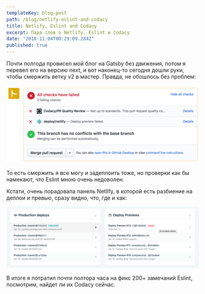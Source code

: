 ```yaml
---
templateKey: blog-post
path: /blog/netlify-eslint-and-codacy
title: Netlify, Eslint and Codacy
excerpt: Пара слов о Netlify, Eslint и Codacy
date: "2018-11-04T00:29:09.284Z"
published: true
---
```


Почти полгода провисел мой блог на Gatsby без движения, потом я перевел его на версию next, и вот наконец-то сегодня дошли руки, чтобы смержить ветку v2 в мастер. Правда, не обошлось без проблем:

![Failed checks](/uploads/failed-checks.png)

То есть смержить я все могу и задеплоить тоже, но проверки как бы намекают, что Eslint мною очень недоволен.

Кстати, очень порадовала панель Netlify, в которой есть разбиение на деплои и превью, сразу видно, что, где и как:

![Netlify dashboard](/uploads/netlify-panel.png)

В итоге я потратил почти полтора часа на фикс 200+ замечаний Eslint, посмотрим, найдет ли их Codacy сейчас.
